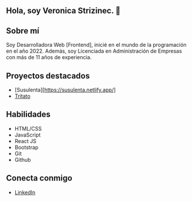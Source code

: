 ## Hola, soy Veronica Strizinec. 👋

## Sobre mí
Soy Desarrolladora Web [Frontend], inicié en el mundo de la programación en el año 2022. Además, soy Licenciada en Administración de Empresas con más de 11 años de experiencia.

## Proyectos destacados
- [Susulenta][https://susulenta.netlify.app/]
- [Tritato]([link-a-proyecto-2](https://tritato.netlify.app/))

## Habilidades
- HTML/CSS
- JavaScript
- React JS
- Bootstrap
- Git
- Github

## Conecta conmigo
- [LinkedIn]([tu-linkedin](https://www.linkedin.com/in/veronicastrizinec/))

